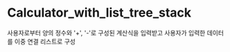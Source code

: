 # Calculator_with_list_tree_stack
사용자로부터 양의 정수와 '+', '-'로 구성된 계산식을 입력받고 사용자가 입력한 데이터를 이중 연결 리스트로 구성
